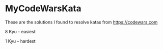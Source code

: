 # MyCodeWarsKata

These are the solutions I found to resolve katas from https://codewars.com

8 Kyu - easiest

1 Kyu - hardest
